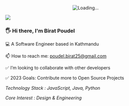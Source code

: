 <p align="center">
  <img src="https://media.giphy.com/media/1C8bHHJturSx2/giphy.gif" alt="Loading...">
</p>

[<img src="https://img.shields.io/badge/linkedin-%230077B5.svg?&style=for-the-badge&logo=linkedin&logoColor=white" />](https://www.linkedin.com/in/birat-poudel-6562ba16b/)

### 🖐️ Hi there, I'm Birat Poudel

💻 A Software Engineer based in Kathmandu

📫 How to reach me: poudel.birat25@gmail.com

✅ I’m looking to collaborate with other developers

✅ 2023 Goals: Contribute more to Open Source Projects

_Technology Stack : JavaScript, Java, Python_

_Core Interest : Design & Engineering_
